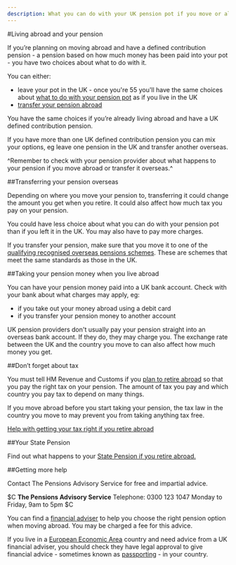 ```yaml
---
description: What you can do with your UK pension pot if you move or already live overseas.
---
```


#Living abroad and your pension

If you’re planning on moving abroad and have a defined contribution pension - a pension based on how much money has been paid into your pot - you have two choices about what to do with it.

You can either:


* leave your pot in the UK - once you're 55 you'll have the same choices about [what to do with your pension pot](/pension-pot-options) as if you live in the UK
* [transfer your pension abroad](https://www.gov.uk/transferring-your-pension/transferring-to-an-overseas-pension-scheme)



You have the same choices if you’re already living abroad and have a UK defined contribution pension.

If you have more than one UK defined contribution pension you can mix your options, eg leave one pension in the UK and transfer another overseas.


^Remember to check with your pension provider about what happens to your pension if you move abroad or transfer it overseas.^


##Transferring your pension overseas


Depending on where you move your pension to, transferring it could change the amount you get when you retire. It could also affect how much tax you pay on your pension.

You could have less choice about what you can do with your pension pot than if you left it in the UK. You may also have to pay more charges.

If you transfer your pension, make sure that you move it to one of the [qualifying recognised overseas pensions schemes](https://www.gov.uk/government/publications/list-of-qualifying-recognised-overseas-pension-schemes-qrops). These are schemes that meet the same standards as those in the UK.


##Taking your pension money when you live abroad

You can have your pension money paid into a UK bank account. Check with your bank about what charges may apply, eg:


* if you take out your money abroad using a debit card
* if you transfer your pension money to another account


UK pension providers don't usually pay your pension straight into an overseas bank account. If they do, they may charge you. The exchange rate between the UK and the country you move to can also affect how much money you get.


##Don’t forget about tax


You must tell HM Revenue and Customs if you [plan to retire abroad](https://www.gov.uk/moving-or-retiring-abroad) so that you pay the right tax on your pension. The amount of tax you pay and which country you pay tax to depend on many things.

If you move abroad before you start taking your pension, the tax law in the country you move to may prevent you from taking anything tax free.

[Help with getting your tax right if you retire abroad](https://www.gov.uk/tax-right-retire-abroad-return-to-uk)



##Your State Pension

Find out what happens to your [State Pension if you retire abroad.](https://www.gov.uk/state-pension-if-you-retire-abroad)


##Getting more help

Contact The Pensions Advisory Service for free and impartial advice.


$C
**The Pensions Advisory Service**
Telephone: 0300 123 1047
Monday to Friday, 9am to 5pm
$C


You can find a [financial adviser](/shop-around#getting-financial-advice) to help you choose the right pension option when moving abroad. You may be charged a fee for this advice.

If you live in a [European Economic Area](https://www.gov.uk/eu-eea) country and need advice from a UK financial adviser, you should check they have legal approval to give financial advice - sometimes known as [passporting](http://www.fca.org.uk/firms/being-regulated/passporting) - in your country.
